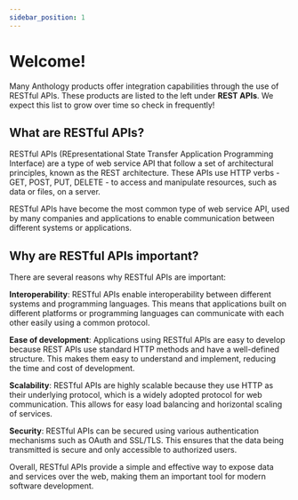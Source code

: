 ```yaml
---
sidebar_position: 1
---
```


<VersioningTracker frontMatter={frontMatter}/>

# Welcome!

Many Anthology products offer integration capabilities through the use of RESTful APIs. These products are listed to the left under **REST APIs**. We expect this list to grow over time so check in frequently!

## What are RESTful APIs?

RESTful APIs (REpresentational State Transfer Application Programming Interface) are a type of web service API that follow a set of architectural principles, known as the REST architecture. These APIs use HTTP verbs - GET, POST, PUT, DELETE - to access and manipulate resources, such as data or files, on a server.

RESTful APIs have become the most common type of web service API, used by many companies and applications to enable communication between different systems or applications.

## Why are RESTful APIs important?

There are several reasons why RESTful APIs are important:

**Interoperability**: RESTful APIs enable interoperability between different systems and programming languages. This means that applications built on different platforms or programming languages can communicate with each other easily using a common protocol.

**Ease of development**: Applications using RESTful APIs are easy to develop because REST APIs use standard HTTP methods and have a well-defined structure. This makes them easy to understand and implement, reducing the time and cost of development.

**Scalability**: RESTful APIs are highly scalable because they use HTTP as their underlying protocol, which is a widely adopted protocol for web communication. This allows for easy load balancing and horizontal scaling of services.

**Security**: RESTful APIs can be secured using various authentication mechanisms such as OAuth and SSL/TLS. This ensures that the data being transmitted is secure and only accessible to authorized users.

Overall, RESTful APIs provide a simple and effective way to expose data and services over the web, making them an important tool for modern software development.

<AuthorBox frontMatter={frontMatter}/>
